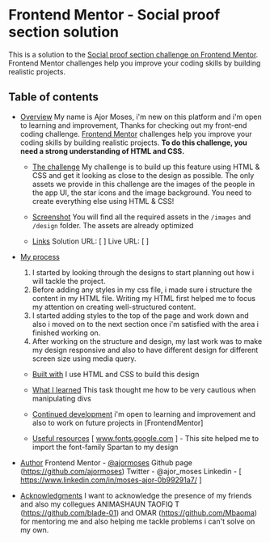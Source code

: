 # Frontend Mentor - Social proof section solution

This is a solution to the [Social proof section challenge on Frontend Mentor](https://www.frontendmentor.io/challenges/social-proof-section-6e0qTv_bA). Frontend Mentor challenges help you improve your coding skills by building realistic projects. 

## Table of contents

- [Overview](#overview)
    My name is Ajor Moses, i'm new on this platform and i'm open to learning and improvement, Thanks for checking out my front-end coding challenge.
    [Frontend Mentor](https://www.frontendmentor.io) challenges help you improve your coding skills by building realistic projects.
    **To do this challenge, you need a strong understanding of HTML and CSS.**

  - [The challenge](#the-challenge)
    My challenge is to build up this feature using HTML & CSS and get it looking as close to the design as possible.
    The only assets we provide in this challenge are the images of the people in the app UI, the star icons and the image background. You need to create everything else using HTML & CSS!

  - [Screenshot](#screenshot)
    You will find all the required assets in the `/images` and `/design` folder. The assets are already optimized

  - [Links](#links)
    Solution URL: [ ]
    Live URL: [ ]

- [My process](#my-process)
    1. I started by looking through the designs to start planning out how i will tackle the project. 
    2. Before adding any styles in my css file, i made sure i structure the content in my HTML file. Writing my HTML first helped me to focus my attention on creating well-structured content.
    3. I started adding styles to the top of the page and work down and also i moved on to the next section once i'm satisfied with the area i finished working on.
    4. After working on the structure and design, my last work was to make my design responsive and also to have different design for different screen size using media query. 

  - [Built with](#built-with)
    I use HTML and CSS to build this design 

  - [What I learned](#what-i-learned)
    This task thought me how to be very cautious when manipulating divs 

  - [Continued development](#continued-development)
    i'm open to learning and improvement and also to work on future projects in [FrontendMentor]

  - [Useful resources](#useful-resources)
    [ www.fonts.google.com ] - This site helped me to import the font-family Spartan to my design

- [Author](#author)
    Frontend Mentor - [@ajormoses](https://www.frontendmentor.io/profile/ajormoses)
    Github page (https://github.com/ajormoses)
    Twitter - @ajor_moses
    Linkedin - [ https://www.linkedin.com/in/moses-ajor-0b99291a7/ ]

- [Acknowledgments](#acknowledgments)
    I want to acknowledge the presence of my friends and also my collegues ANIMASHAUN TAOFIQ T (https://github.com/blade-01) and OMAR (https://github.com/Mbaoma) for mentoring me and also helping me tackle problems i can't solve on my own.
